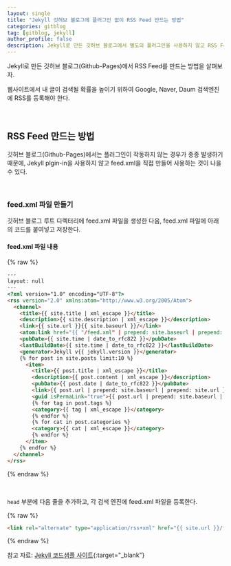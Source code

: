 ```yaml
---
layout: single
title: "Jekyll 깃허브 블로그에 플러그인 없이 RSS Feed 만드는 방법"
categories: gitblog
tag: [gitblog, jekyll]
author_profile: false
description: Jekyll로 만든 깃허브 블로그에서 별도의 플러그인을 사용하지 않고 RSS Feed를 만드는 방법을 살펴보겠습니다.
---
```


Jekyll로 만든 깃허브 블로그(Github-Pages)에서 RSS Feed를 만드는 방법을 살펴보자.

웹사이트에서 내 글이 검색될 확률을 높이기 위하여 Google, Naver, Daum 검색엔진에 RSS를 등록해야 한다.
<br>
<br>
<br>





## RSS Feed 만드는 방법

깃허브 블로그(Github-Pages)에서는 플러그인이 작동하지 않는 경우가 종종 발생하기 때문에, Jekyll plgin-in을 사용하지 않고 feed.xml을 직접 만들어 사용하는 것이 나을 수 있다.

<br>



### feed.xml 파일 만들기

깃허브 블로그 루트 디렉터리에 feed.xml 파일을 생성한 다음, feed.xml 파일에 아래의 코드를 붙여넣고 저장한다.

#### feed.xml 파일 내용

{% raw %}
```html
---
layout: null
---
<?xml version="1.0" encoding="UTF-8"?>
<rss version="2.0" xmlns:atom="http://www.w3.org/2005/Atom">
  <channel>
    <title>{{ site.title | xml_escape }}</title>
    <description>{{ site.description | xml_escape }}</description>
    <link>{{ site.url }}{{ site.baseurl }}/</link>
    <atom:link href="{{ "/feed.xml" | prepend: site.baseurl | prepend: site.url }}" rel="self" type="application/rss+xml"/>
    <pubDate>{{ site.time | date_to_rfc822 }}</pubDate>
    <lastBuildDate>{{ site.time | date_to_rfc822 }}</lastBuildDate>
    <generator>Jekyll v{{ jekyll.version }}</generator>
    {% for post in site.posts limit:10 %}
      <item>
        <title>{{ post.title | xml_escape }}</title>
        <description>{{ post.content | xml_escape }}</description>
        <pubDate>{{ post.date | date_to_rfc822 }}</pubDate>
        <link>{{ post.url | prepend: site.baseurl | prepend: site.url }}</link>
        <guid isPermaLink="true">{{ post.url | prepend: site.baseurl | prepend: site.url }}</guid>
        {% for tag in post.tags %}
        <category>{{ tag | xml_escape }}</category>
        {% endfor %}
        {% for cat in post.categories %}
        <category>{{ cat | xml_escape }}</category>
        {% endfor %}
      </item>
    {% endfor %}
  </channel>
</rss>
```
{% endraw %}

<br>

`head` 부분에 다음 줄을 추가하고, 각 검색 엔진에 feed.xml 파일을 등록한다.

{% raw %}
```html
<link rel="alternate" type="application/rss+xml" href="{{ site.url }}/feed.xml">
```
{% endraw %}

참고 자료: [Jekyll 코드샘플 사이트](https://jekyllcodex.org/without-plugin/rss-feed/){:target="_blank"}
